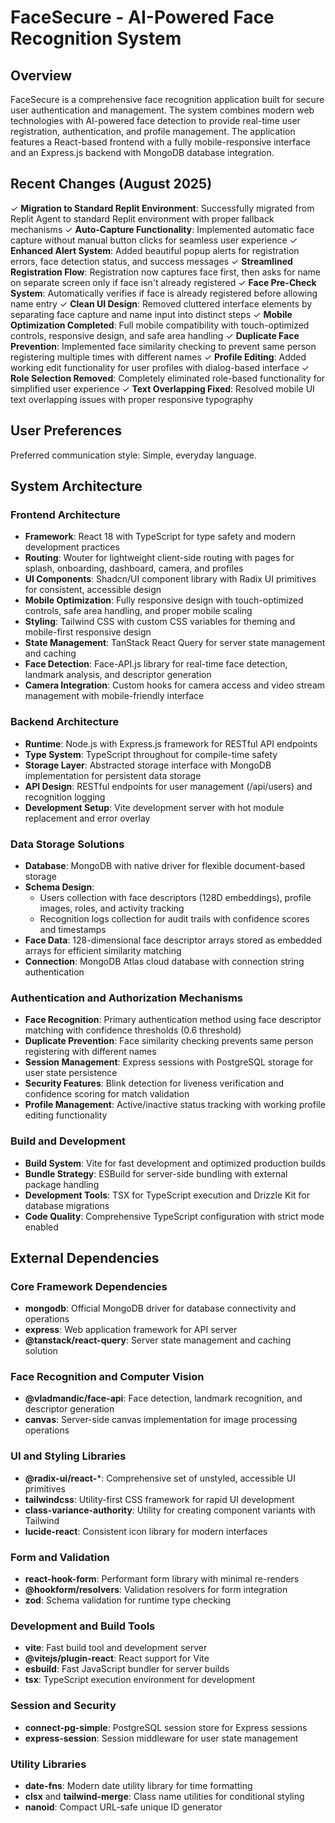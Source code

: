 # FaceSecure - AI-Powered Face Recognition System

## Overview

FaceSecure is a comprehensive face recognition application built for secure user authentication and management. The system combines modern web technologies with AI-powered face detection to provide real-time user registration, authentication, and profile management. The application features a React-based frontend with a fully mobile-responsive interface and an Express.js backend with MongoDB database integration.

## Recent Changes (August 2025)

✓ **Migration to Standard Replit Environment**: Successfully migrated from Replit Agent to standard Replit environment with proper fallback mechanisms
✓ **Auto-Capture Functionality**: Implemented automatic face capture without manual button clicks for seamless user experience
✓ **Enhanced Alert System**: Added beautiful popup alerts for registration errors, face detection status, and success messages
✓ **Streamlined Registration Flow**: Registration now captures face first, then asks for name on separate screen only if face isn't already registered
✓ **Face Pre-Check System**: Automatically verifies if face is already registered before allowing name entry
✓ **Clean UI Design**: Removed cluttered interface elements by separating face capture and name input into distinct steps
✓ **Mobile Optimization Completed**: Full mobile compatibility with touch-optimized controls, responsive design, and safe area handling
✓ **Duplicate Face Prevention**: Implemented face similarity checking to prevent same person registering multiple times with different names
✓ **Profile Editing**: Added working edit functionality for user profiles with dialog-based interface
✓ **Role Selection Removed**: Completely eliminated role-based functionality for simplified user experience
✓ **Text Overlapping Fixed**: Resolved mobile UI text overlapping issues with proper responsive typography

## User Preferences

Preferred communication style: Simple, everyday language.

## System Architecture

### Frontend Architecture
- **Framework**: React 18 with TypeScript for type safety and modern development practices
- **Routing**: Wouter for lightweight client-side routing with pages for splash, onboarding, dashboard, camera, and profiles
- **UI Components**: Shadcn/UI component library with Radix UI primitives for consistent, accessible design
- **Mobile Optimization**: Fully responsive design with touch-optimized controls, safe area handling, and proper mobile scaling
- **Styling**: Tailwind CSS with custom CSS variables for theming and mobile-first responsive design
- **State Management**: TanStack React Query for server state management and caching
- **Face Detection**: Face-API.js library for real-time face detection, landmark analysis, and descriptor generation
- **Camera Integration**: Custom hooks for camera access and video stream management with mobile-friendly interface

### Backend Architecture
- **Runtime**: Node.js with Express.js framework for RESTful API endpoints
- **Type System**: TypeScript throughout for compile-time safety
- **Storage Layer**: Abstracted storage interface with MongoDB implementation for persistent data storage
- **API Design**: RESTful endpoints for user management (/api/users) and recognition logging
- **Development Setup**: Vite development server with hot module replacement and error overlay

### Data Storage Solutions
- **Database**: MongoDB with native driver for flexible document-based storage
- **Schema Design**: 
  - Users collection with face descriptors (128D embeddings), profile images, roles, and activity tracking
  - Recognition logs collection for audit trails with confidence scores and timestamps
- **Face Data**: 128-dimensional face descriptor arrays stored as embedded arrays for efficient similarity matching
- **Connection**: MongoDB Atlas cloud database with connection string authentication

### Authentication and Authorization Mechanisms
- **Face Recognition**: Primary authentication method using face descriptor matching with confidence thresholds (0.6 threshold)
- **Duplicate Prevention**: Face similarity checking prevents same person registering with different names
- **Session Management**: Express sessions with PostgreSQL storage for user state persistence
- **Security Features**: Blink detection for liveness verification and confidence scoring for match validation
- **Profile Management**: Active/inactive status tracking with working profile editing functionality

### Build and Development
- **Build System**: Vite for fast development and optimized production builds
- **Bundle Strategy**: ESBuild for server-side bundling with external package handling
- **Development Tools**: TSX for TypeScript execution and Drizzle Kit for database migrations
- **Code Quality**: Comprehensive TypeScript configuration with strict mode enabled

## External Dependencies

### Core Framework Dependencies
- **mongodb**: Official MongoDB driver for database connectivity and operations
- **express**: Web application framework for API server
- **@tanstack/react-query**: Server state management and caching solution

### Face Recognition and Computer Vision
- **@vladmandic/face-api**: Face detection, landmark recognition, and descriptor generation
- **canvas**: Server-side canvas implementation for image processing operations

### UI and Styling Libraries
- **@radix-ui/react-***: Comprehensive set of unstyled, accessible UI primitives
- **tailwindcss**: Utility-first CSS framework for rapid UI development
- **class-variance-authority**: Utility for creating component variants with Tailwind
- **lucide-react**: Consistent icon library for modern interfaces

### Form and Validation
- **react-hook-form**: Performant form library with minimal re-renders
- **@hookform/resolvers**: Validation resolvers for form integration
- **zod**: Schema validation for runtime type checking

### Development and Build Tools
- **vite**: Fast build tool and development server
- **@vitejs/plugin-react**: React support for Vite
- **esbuild**: Fast JavaScript bundler for server builds
- **tsx**: TypeScript execution environment for development

### Session and Security
- **connect-pg-simple**: PostgreSQL session store for Express sessions
- **express-session**: Session middleware for user state management

### Utility Libraries
- **date-fns**: Modern date utility library for time formatting
- **clsx** and **tailwind-merge**: Class name utilities for conditional styling
- **nanoid**: Compact URL-safe unique ID generator